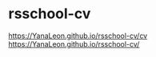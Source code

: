 # rsschool-cv
https://YanaLeon.github.io/rsschool-cv/cv   
https://YanaLeon.github.io/rsschool-cv/   